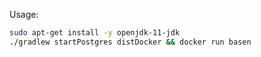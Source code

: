 Usage:
```bash
sudo apt-get install -y openjdk-11-jdk
./gradlew startPostgres distDocker && docker run basen
```